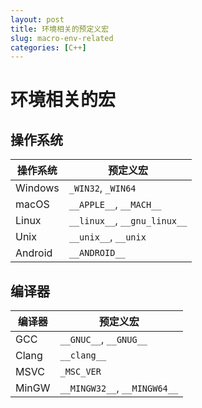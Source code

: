 ```yaml
---
layout: post
title: 环境相关的预定义宏
slug: macro-env-related
categories: [C++]
---
```


# 环境相关的宏

## 操作系统
| 操作系统     | 预定义宏                     |
| ------------ | ---------------------------- |
| Windows      | `_WIN32`, `_WIN64`           |
| macOS        | `__APPLE__`, `__MACH__`      |
| Linux        | `__linux__`, `__gnu_linux__` |
| Unix         | `__unix__`, `__unix`         |
| Android      | `__ANDROID__`                |

## 编译器
| 编译器 | 预定义宏                     |
| ------ | ---------------------------- |
| GCC    | `__GNUC__`, `__GNUG__`       |
| Clang  | `__clang__`                  |
| MSVC   | `_MSC_VER`                   |
| MinGW  | `__MINGW32__`, `__MINGW64__` |
